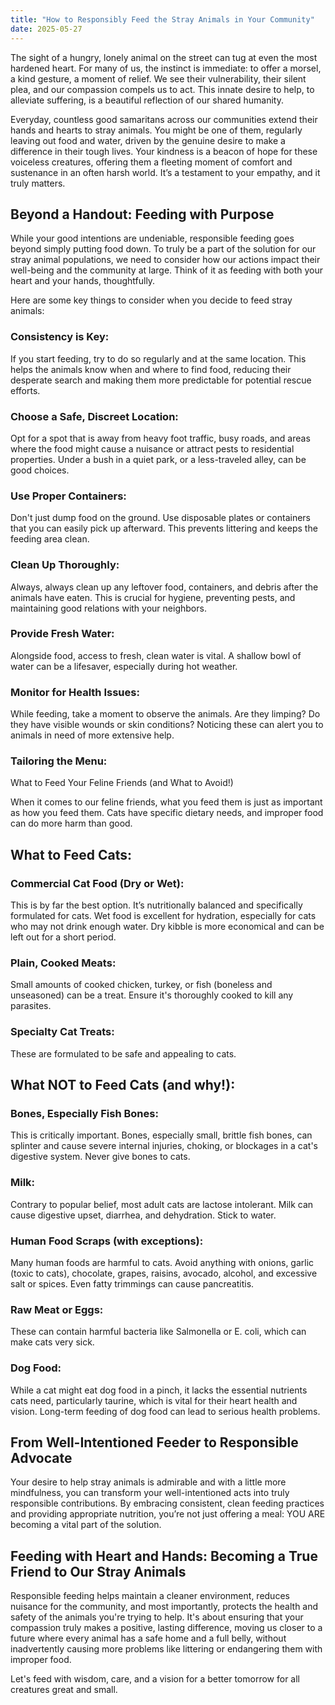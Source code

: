 ```yaml
---
title: "How to Responsibly Feed the Stray Animals in Your Community"
date: 2025-05-27
---
```

The sight of a hungry, lonely animal on the street can tug at even the most hardened heart. For many of us, the instinct is immediate: to offer a morsel, a kind gesture, a moment of relief. We see their vulnerability, their silent plea, and our compassion compels us to act. This innate desire to help, to alleviate suffering, is a beautiful reflection of our shared humanity.

Everyday, countless good samaritans across our communities extend their hands and hearts to stray animals. You might be one of them, regularly leaving out food and water, driven by the genuine desire to make a difference in their tough lives. Your kindness is a beacon of hope for these voiceless creatures, offering them a fleeting moment of comfort and sustenance in an often harsh world. It’s a testament to your empathy, and it truly matters.

## Beyond a Handout: Feeding with Purpose
While your good intentions are undeniable, responsible feeding goes beyond simply putting food down. To truly be a part of the solution for our stray animal populations, we need to consider how our actions impact their well-being and the community at large. Think of it as feeding with both your heart and your hands, thoughtfully.

Here are some key things to consider when you decide to feed stray animals:

### Consistency is Key: 
If you start feeding, try to do so regularly and at the same location. This helps the animals know when and where to find food, reducing their desperate search and making them more predictable for potential rescue efforts.

### Choose a Safe, Discreet Location: 
Opt for a spot that is away from heavy foot traffic, busy roads, and areas where the food might cause a nuisance or attract pests to residential properties. Under a bush in a quiet park, or a less-traveled alley, can be good choices.

### Use Proper Containers: 
Don't just dump food on the ground. Use disposable plates or containers that you can easily pick up afterward. This prevents littering and keeps the feeding area clean.

### Clean Up Thoroughly: 
Always, always clean up any leftover food, containers, and debris after the animals have eaten. This is crucial for hygiene, preventing pests, and maintaining good relations with your neighbors.

### Provide Fresh Water: 
Alongside food, access to fresh, clean water is vital. A shallow bowl of water can be a lifesaver, especially during hot weather.

### Monitor for Health Issues: 
While feeding, take a moment to observe the animals. Are they limping? Do they have visible wounds or skin conditions? Noticing these can alert you to animals in need of more extensive help.

### Tailoring the Menu: 
What to Feed Your Feline Friends (and What to Avoid!)

When it comes to our feline friends, what you feed them is just as important as how you feed them. Cats have specific dietary needs, and improper food can do more harm than good.

## What to Feed Cats:

### Commercial Cat Food (Dry or Wet): 
This is by far the best option. It’s nutritionally balanced and specifically formulated for cats. Wet food is excellent for hydration, especially for cats who may not drink enough water. Dry kibble is more economical and can be left out for a short period.

### Plain, Cooked Meats: 
Small amounts of cooked chicken, turkey, or fish (boneless and unseasoned) can be a treat. Ensure it's thoroughly cooked to kill any parasites.

### Specialty Cat Treats: 
These are formulated to be safe and appealing to cats.


## What NOT to Feed Cats (and why!):

### Bones, Especially Fish Bones: 
This is critically important. Bones, especially small, brittle fish bones, can splinter and cause severe internal injuries, choking, or blockages in a cat's digestive system. Never give bones to cats.

### Milk: 
Contrary to popular belief, most adult cats are lactose intolerant. Milk can cause digestive upset, diarrhea, and dehydration. Stick to water.

### Human Food Scraps (with exceptions): 
Many human foods are harmful to cats. Avoid anything with onions, garlic (toxic to cats), chocolate, grapes, raisins, avocado, alcohol, and excessive salt or spices. Even fatty trimmings can cause pancreatitis.

### Raw Meat or Eggs: 
These can contain harmful bacteria like Salmonella or E. coli, which can make cats very sick.

### Dog Food: 
While a cat might eat dog food in a pinch, it lacks the essential nutrients cats need, particularly taurine, which is vital for their heart health and vision. Long-term feeding of dog food can lead to serious health problems.

## From Well-Intentioned Feeder to Responsible Advocate
Your desire to help stray animals is admirable and with a little more mindfulness, you can transform your well-intentioned acts into truly responsible contributions. By embracing consistent, clean feeding practices and providing appropriate nutrition, you’re not just offering a meal: YOU ARE becoming a vital part of the solution.


## Feeding with Heart and Hands: Becoming a True Friend to Our Stray Animals
Responsible feeding helps maintain a cleaner environment, reduces nuisance for the community, and most importantly, protects the health and safety of the animals you're trying to help. It's about ensuring that your compassion truly makes a positive, lasting difference, moving us closer to a future where every animal has a safe home and a full belly, without inadvertently causing more problems like littering or endangering them with improper food. 

Let's feed with wisdom, care, and a vision for a better tomorrow for all creatures great and small.
